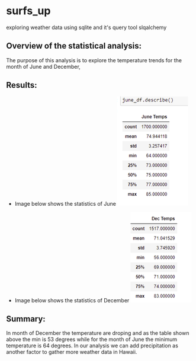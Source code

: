 # surfs_up
exploring weather data using sqlite and it's query tool slqalchemy

## Overview of the statistical analysis:
The purpose of this analysis is to explore the temperature trends for the month of June and December, 

##  Results:
* Image below shows the statistics of June
    ![June screenshot](https://github.com/elzmanzi/surfs_up/blob/main/Resource/june_temps.PNG)
  
* Image below shows the statistics of December
    ![Dec Screenshot](https://github.com/elzmanzi/surfs_up/blob/main/Resource/Dec_temps.PNG)

## Summary:
In month of December the temperature are droping and as the table shown above the min is 53 degrees while for the month of June the minimum temperature is 64 degrees.
In our analysis we can add precipitation as another factor to gather more weather data in Hawaii. 
